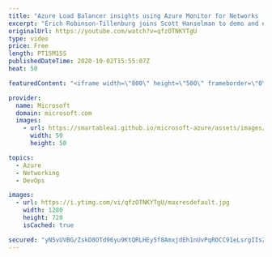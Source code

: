 ```yaml
---
title: "Azure Load Balancer insights using Azure Monitor for Networks | Azure Friday"
excerpt: "Erich Robinson-Tillenburg joins Scott Hanselman to demo and explain health monitoring and configuration analysis for Azure Load Balancer using Azure Monitor for Networks, a central hub that provides access to health and connectivity monitoring for all your network resources.  0:00 – Overview 1:16 – Load"
originalUrl: https://youtube.com/watch?v=qfzOTNKYTgU
type: video
price: Free
length: PT15M15S
publishedDateTime: 2020-10-02T15:55:07Z
heat: 50

featuredContent: "<iframe width=\"800\" height=\"500\" frameborder=\"0\" src=\"https://www.youtube.com/embed/qfzOTNKYTgU\" allow=\"accelerometer; autoplay; encrypted-media; gyroscope; picture-in-picture\" allowfullscreen></iframe>"

provider:
  name: Microsoft
  domain: microsoft.com
  images:
    - url: https://smartableai.github.io/microsoft-azure/assets/images/organizations/microsoft.com-50x50.jpg
      width: 50
      height: 50

topics:
  - Azure
  - Networking
  - DevOps

images:
  - url: https://i.ytimg.com/vi/qfzOTNKYTgU/maxresdefault.jpg
    width: 1280
    height: 720
    isCached: true

secured: "yN5vUVBG/ZskD8OTd96yu9KtQRLHEy5f8AmxjdEh1nUvPqROCC91eLsrgIIsZt2BNdnWEu9HE27RmWXS6ZXTgJdCuY8LUPjOsqBgBsAQ1Gxmb0b277Kwza6YE8Xlo9zeW1x/yyShE5pz+3q4TYab7RutKcKAiTT5kzmsvWwwvlhLoAUO/z5cYJBjo9rgu9QAv4r4ywVew/2SofBahD6uO9SvbdYnj4X48l2egir1dtV9CBSTMETxdZGDBZqUbJQC4x49vVIUtvCxPRxT95BTshOrzFNtclBEYCOAt0HoHBDri8eP9jZ9xGHoF/GbwSeor7Atto9AsFu0cIAw8+3u303vn0kchOK7/o3kFF7IUYBa4SE2irHwyxW2RVL64EHTtm08csS0ZsgQOn2nG+ZZWVvcnEjrf5KN3LQ8abkSrOY=;+5MhwOEWuf/RCSMLhhWGZQ=="
---
```


